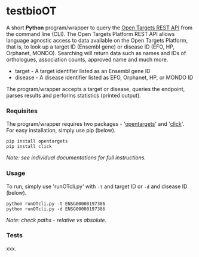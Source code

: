 # testbioOT

A short **Python** program/wrapper to query the [Open Targets REST API](https://docs.targetvalidation.org/programmatic-access/rest-api) from the command line (CLI). 
The Open Targets Platform REST API allows language agnostic access to data available on the Open Targets Platform, that is, to look up a target ID (Ensembl gene) or disease ID (EFO, HP, Orphanet, MONDO).
Searching will return data such as names and IDs of orthologues, association counts, approved name and much more. 

 - target - A target identifier listed as an Ensembl gene ID
 - disease - A disease identifier listed as EFO, Orphanet, HP, or MONDO ID

The program/wrapper accepts a target or disease, queries the endpoint, parses results and performs statistics (printed output).

### Requisites

The program/wrapper requires two packages - '[opentargets](https://opentargets.readthedocs.io/en/latest)' and '[click](https://click.palletsprojects.com)'.  
For easy installation, simply use pip (below).

	pip install opentargets
	pip install click

*Note: see individual documentations for full instructions.*

### Usage

To run, simply use 'runOTcli.py' with `-t` and target ID or `-d` and disease ID (below). 

	python runOTcli.py -t ENSG00000197386
	python runOTcli.py -d ENSG00000197386

*Note: check paths - relative vs absolute.*

### Tests

xxx.

